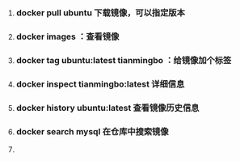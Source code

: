 1. ### docker   pull   ubuntu    下载镜像，可以指定版本

2. ### docker  images    ：查看镜像

3. ### docker  tag  ubuntu:latest   tianmingbo  ：给镜像加个标签

4. ### docker   inspect    tianmingbo:latest      详细信息

5. ### docker  history  ubuntu:latest    查看镜像历史信息

6. ### docker   search   mysql   在仓库中搜索镜像

7. 